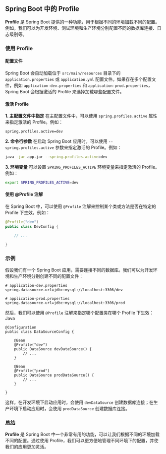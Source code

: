 ## Spring Boot 中的 Profile

**Profile** 是 Spring Boot 提供的一种功能，用于根据不同的环境加载不同的配置。例如，我们可以为开发环境、测试环境和生产环境分别配置不同的数据库连接、日志级别等。
### 使用 Profile
#### 配置文件
Spring Boot 会自动加载位于 `src/main/resources` 目录下的 `application.properties` 或 `application.yml` 配置文件。如果存在多个配置文件，例如 `application-dev.properties` 和 `application-prod.properties`，Spring Boot 会根据激活的 Profile 来选择加载哪些配置文件。
#### 激活 Profile
**1. 主配置文件中指定**
在主配置文件中，可以使用 `spring.profiles.active` 属性来指定激活的 Profile。例如：
```Properties
spring.profiles.active=dev
```
**2. 命令行参数**
在启动 Spring Boot 应用时，可以使用 `--spring.profiles.active` 参数来指定激活的 Profile。例如：
```bash
java -jar app.jar --spring.profiles.active=dev
```
**3. 环境变量**
可以设置 `SPRING_PROFILES_ACTIVE` 环境变量来指定激活的 Profile。例如：
```bash
export SPRING_PROFILES_ACTIVE=dev
```
#### 使用 @Profile 注解
在 Spring Boot 中，可以使用 `@Profile` 注解来控制某个类或方法是否在特定的 Profile 下生效。例如：
```Java
@Profile("dev")
public class DevConfig {

    // ...

}
```
### 示例
假设我们有一个 Spring Boot 应用，需要连接不同的数据库。我们可以为开发环境和生产环境分别创建不同的配置文件：
```Properties
# application-dev.properties
spring.datasource.url=jdbc:mysql://localhost:3306/dev
```
```Properties
# application-prod.properties
spring.datasource.url=jdbc:mysql://localhost:3306/prod
```
然后，我们可以使用 `@Profile` 注解来指定哪个配置类在哪个 Profile 下生效：
Java
```
@Configuration
public class DataSourceConfig {

    @Bean
    @Profile("dev")
    public DataSource devDataSource() {
        // ...
    }

    @Bean
    @Profile("prod")
    public DataSource prodDataSource() {
        // ...
    }

}
```
这样，在开发环境下启动应用时，会使用 `devDataSource` 创建数据库连接；在生产环境下启动应用时，会使用 `prodDataSource` 创建数据库连接。
### 总结
**Profile** 是 Spring Boot 中一个非常有用的功能，可以让我们根据不同的环境加载不同的配置。通过使用 Profile，我们可以更方便地管理不同环境下的配置，并使我们的应用更加灵活。